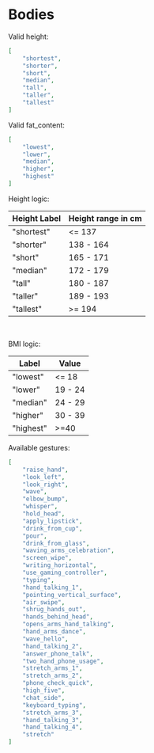 # Bodies

Valid height:

```json
[
    "shortest",
    "shorter",
    "short",
    "median",
    "tall",
    "taller",
    "tallest"
]
```


Valid fat_content:

```json
[
    "lowest",
    "lower",
    "median",
    "higher",
    "highest"
]
```


Height logic:

| Height Label      | Height range in cm|
| ----------- | -----------  |
| "shortest"  |    <= 137    |
| "shorter"   |    138 - 164 |
| "short"     |    165 - 171 |
| "median"    |    172 - 179 |
| "tall"      |    180 - 187 |
| "taller"    |    189 - 193 |
| "tallest"   |    >= 194    |

<br />

BMI logic:

| Label      | Value|
| ----------- | -----------  |
| "lowest"    |    <= 18    |
| "lower"     |    19 - 24 |
| "median"    |    24 - 29 |
| "higher"    |    30 - 39 |
| "highest"   |    >=40    |


Available gestures:

```json
[
    "raise_hand",
    "look_left",
    "look_right",
    "wave",
    "elbow_bump",
    "whisper",
    "hold_head",
    "apply_lipstick",
    "drink_from_cup",
    "pour",
    "drink_from_glass",
    "waving_arms_celebration",
    "screen_wipe",
    "writing_horizontal",
    "use_gaming_controller",
    "typing",
    "hand_talking_1",
    "pointing_vertical_surface",
    "air_swipe",
    "shrug_hands_out",
    "hands_behind_head",
    "opens_arms_hand_talking",
    "hand_arms_dance",
    "wave_hello",
    "hand_talking_2",
    "answer_phone_talk",
    "two_hand_phone_usage",
    "stretch_arms_1",
    "stretch_arms_2",
    "phone_check_quick",
    "high_five",
    "chat_side",
    "keyboard_typing",
    "stretch_arms_3",
    "hand_talking_3",
    "hand_talking_4",
    "stretch"
]
```